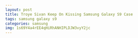 ```yaml
---
layout: post
title: Troye Sivan Keep On Kissing Samsung Galaxy S9 Case
tags: samsung galaxy s9
categories: samsung
img: 1s69Y4a4rEE4qHiRhANHIPLDJW3vyY2jc
---
```

